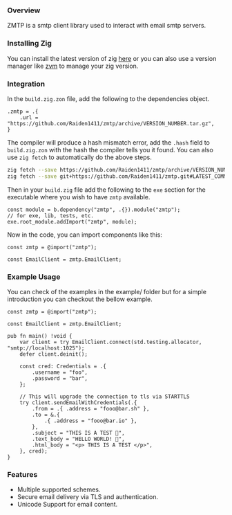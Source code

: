 ### Overview
ZMTP is a smtp client library used to interact with email smtp servers.


### Installing Zig
You can install the latest version of zig [here](https://ziglang.org/download/) or you can also use a version manager like [zvm](https://www.zvm.app/guides/install-zvm/) to manage your zig version.


### Integration
In the `build.zig.zon` file, add the following to the dependencies object.

```zig
.zmtp = .{
    .url = "https://github.com/Raiden1411/zmtp/archive/VERSION_NUMBER.tar.gz",
}
```

The compiler will produce a hash mismatch error, add the `.hash` field to `build.zig.zon` with the hash the compiler tells you it found.
You can also use `zig fetch` to automatically do the above steps.

```bash
zig fetch --save https://github.com/Raiden1411/zmtp/archive/VERSION_NUMBER.tar.gz 
zig fetch --save git+https://github.com/Raiden1411/zmtp.git#LATEST_COMMIT
```

Then in your `build.zig` file add the following to the `exe` section for the executable where you wish to have `zmtp` available.

```zig
const module = b.dependency("zmtp", .{}).module("zmtp");
// for exe, lib, tests, etc.
exe.root_module.addImport("zmtp", module);
```

Now in the code, you can import components like this:

```zig
const zmtp = @import("zmtp");

const EmailClient = zmtp.EmailClient;
```

### Example Usage
You can check of the examples in the example/ folder but for a simple introduction you can checkout the bellow example.

```zig
const zmtp = @import("zmtp");

const EmailClient = zmtp.EmailClient;

pub fn main() !void {
    var client = try EmailClient.connect(std.testing.allocator, "smtp://localhost:1025");
    defer client.deinit();

    const cred: Credentials = .{
        .username = "foo",
        .password = "bar",
    };

    // This will upgrade the connection to tls via STARTTLS
    try client.sendEmailWithCredentials(.{
        .from = .{ .address = "fooo@bar.sh" },
        .to = &.{
            .{ .address = "fooo@bar.io" },
        },
        .subject = "THIS IS A TEST 🥱",
        .text_body = "HELLO WORLD! 🥱",
        .html_body = "<p> THIS IS A TEST </p>",
    }, cred);
}
```


### Features

- Multiple supported schemes.
- Secure email delivery via TLS and authentication.
- Unicode Support for email content.
